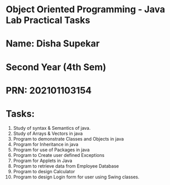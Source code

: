 # Object Oriented Programming - Java Lab Practical Tasks
# Name: Disha Supekar
# Second Year (4th Sem)
# PRN: 202101103154

# Tasks:
1. Study of syntax & Semantics of java.
2. Study of Arrays & Vectors in java
3. Program to demonstrate Classes and Objects in java
4. Program for Inheritance in java
5. Program for use of Packages in java
6. Program to Create user defined Exceptions
7. Program for Applets in Java
8. Program to retrieve data from Employee Database
9. Program to design Calculator
10. Program to design Login form for user using Swing classes.
